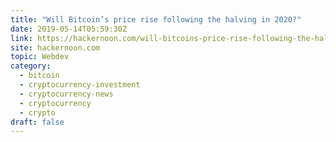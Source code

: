 ```yaml
---
title: "Will Bitcoin’s price rise following the halving in 2020?"
date: 2019-05-14T05:59:30Z
link: https://hackernoon.com/will-bitcoins-price-rise-following-the-halving-in-2020-4885f9dcffb0?source=rss----3a8144eabfe3---4&utm_medium=RSS&utm_source=hune
site: hackernoon.com
topic: Webdev
category:
  - bitcoin
  - cryptocurrency-investment
  - cryptocurrency-news
  - cryptocurrency
  - crypto
draft: false
---
```

